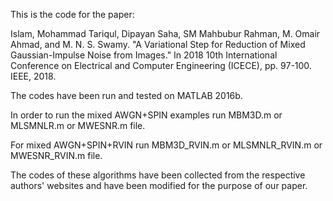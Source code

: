 This is the code for the paper: 

Islam, Mohammad Tariqul, Dipayan Saha, SM Mahbubur Rahman, M. Omair Ahmad, and M. N. S. Swamy. "A Variational Step for Reduction of Mixed Gaussian-Impulse Noise from Images." In 2018 10th International Conference on Electrical and Computer Engineering (ICECE), pp. 97-100. IEEE, 2018.

The codes have been run and tested on MATLAB 2016b.

In order to run the mixed AWGN+SPIN examples run MBM3D.m or MLSMNLR.m or MWESNR.m file.

For mixed AWGN+SPIN+RVIN run MBM3D_RVIN.m or MLSMNLR_RVIN.m or MWESNR_RVIN.m file.

The codes of these algorithms have been collected from the respective authors' websites and have been modified for the purpose of our paper.
